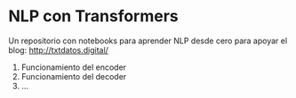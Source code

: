 # NLP con Transformers

Un repositorio con notebooks para aprender NLP desde cero para apoyar el blog: http://txtdatos.digital/

1. Funcionamiento del encoder
2. Funcionamiento del decoder
3. ...